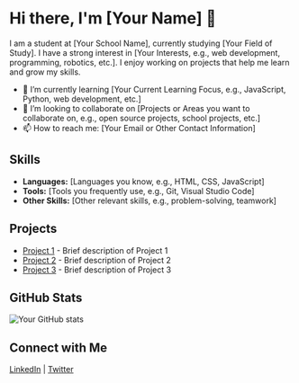<h1>Hi there, I'm [Your Name] 👋</h1>

<p>I am a student at [Your School Name], currently studying [Your Field of Study]. I have a strong interest in [Your Interests, e.g., web development, programming, robotics, etc.]. I enjoy working on projects that help me learn and grow my skills.</p>

<ul>
  <li>🌱 I’m currently learning [Your Current Learning Focus, e.g., JavaScript, Python, web development, etc.]</li>
  <li>👯 I’m looking to collaborate on [Projects or Areas you want to collaborate on, e.g., open source projects, school projects, etc.]</li>
  <li>📫 How to reach me: [Your Email or Other Contact Information]</li>
</ul>

<h2>Skills</h2>
<ul>
  <li><strong>Languages:</strong> [Languages you know, e.g., HTML, CSS, JavaScript]</li>
  <li><strong>Tools:</strong> [Tools you frequently use, e.g., Git, Visual Studio Code]</li>
  <li><strong>Other Skills:</strong> [Other relevant skills, e.g., problem-solving, teamwork]</li>
</ul>

<h2>Projects</h2>
<ul>
  <li><a href="Link to Project 1">Project 1</a> - Brief description of Project 1</li>
  <li><a href="Link to Project 2">Project 2</a> - Brief description of Project 2</li>
  <li><a href="Link to Project 3">Project 3</a> - Brief description of Project 3</li>
</ul>

<h2>GitHub Stats</h2>
<p>
  <img src="https://github-readme-stats.vercel.app/api?username=YourGitHubUsername&show_icons=true&theme=radical" alt="Your GitHub stats">
</p>

<h2>Connect with Me</h2>
<p>
  <a href="https://www.linkedin.com/in/YourLinkedInProfile/">LinkedIn</a> |
  <a href="https://twitter.com/YourTwitterHandle">Twitter</a>
</p>
